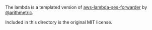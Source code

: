 The lambda is a templated version of [aws-lambda-ses-forwarder](https://github.com/arithmetric/aws-lambda-ses-forwarder/blob/master/index.js) by [@arithmetric](https://github.com/arithmetric).

Included in this directory is the original MIT license.
